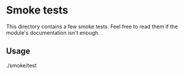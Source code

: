 # Smoke tests

This directory contains a few smoke tests.
Feel free to read them if the module's documentation isn't enough.

## Usage

./smoke/test

